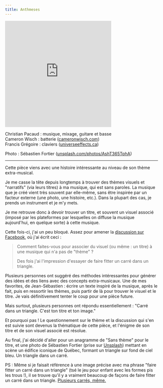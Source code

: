 ```yaml
---
title: Anthmeses
---
```


<iframe style="border: 0; width: 350px; height: 350px;" src="https://bandcamp.com/EmbeddedPlayer/track=1656164353/size=large/bgcol=333333/linkcol=ffffff/minimal=true/transparent=true/" seamless><a href="https://christianpacaud.bandcamp.com/track/anthm-ses">Anthmèses by Christian Pacaud</a></iframe>

Christian Pacaud : musique, mixage, guitare et basse  
Cameron Wisch : batterie ([cameronwisch.com](https://cameronwisch.com/))  
Francis Grégoire : claviers ([universeeffects.ca](https://universeeffects.ca/))  
  
Photo : Sébastien Fortier ([unsplash.com/photos/AshT365TphA](https://unsplash.com/photos/AshT365TphA))

<hr>

Cette pièce viens avec une histoire intéressante au niveau de son thème extra-musical.

Je me casse la tête depuis longtemps à trouver des thèmes visuels et "narratifs" (via leurs titres) à ma musique, qui est sans paroles. La musique que je créé vient très souvent par elle-même, sans être inspirée par un facteur externe (une photo, une histoire, etc.). Dans la plupart des cas, je prends un instrument et je m'y mets.

Je me retrouve donc à devoir trouver un titre, et souvent un visuel associé (imposé par les plateformes par lesquelles on diffuse la musique aujourd'hui, en quelque sorte) à cette musique.

Cette fois-ci, j'ai un peu bloqué. Assez pour amener la [discussion sur Facebook](https://www.facebook.com/cpacaud/posts/10157805070585264), où j'ai écrit ceci :

>Comment faites-vous pour associer du visuel (ou même : un titre) à une musique qui n'a pas de "thème" ?
>
>Des fois j'ai l'impression d'essayer de faire fitter un carré dans un triangle.

Plusieurs personnes ont suggéré des méthodes intéressantes pour générer des idées et des liens avec des concepts extra-musicaux. Une de mes favorites, de Jean-Sébastien : écrire un texte inspiré de la musique, après le fait, puis en ressortir les thèmes, puis partir de là pour trouver le visuel et le titre. Je vais définitivement tenter le coup pour une pièce future.

Mais surtout, plusieurs personnes ont répondu essentiellement : "Carré dans un triangle. C'est ton titre et ton image."

Et pourquoi pas ! Le questionnement sur le thème et la discussion qui s'en est suivie sont devenus la thématique de cette pièce, et l'énigme de son titre et de son visuel associé est résolue. 

Au final, j'ai décidé d'aller pour un anagramme de "Sans thème" pour le titre, et une photo de Sébastien Fortier (prise sur [Unsplash](https://unsplash.com/photos/AshT365TphA)) mettant en scène un édifice iconique de Québec, formant un triangle sur fond de ciel bleu. Un triangle dans un carré.

PS : Même si je faisait référence à une image précise avec ma phrase "faire fitter un carré dans un triangle" (tsé le jeu pour enfant avec les formes pis les trous !), il se trouve qu'il y a vraiment beaucoup de façons de faire fitter un carré dans un triangle. [Plusieurs carrés, même.](http://www.pierreaudibert.fr/tra/CARREQUAD.pdf)